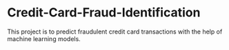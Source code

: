 # Credit-Card-Fraud-Identification
This project is to predict fraudulent credit card transactions with the help of machine learning models.
